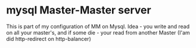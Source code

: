 mysql Master-Master server
==========================
This is part of my configuration of  MM on Mysql.
Idea - you write and read on all your master's, and if some die - your read from another Master (I'am did http-redirect on  http-balancer)